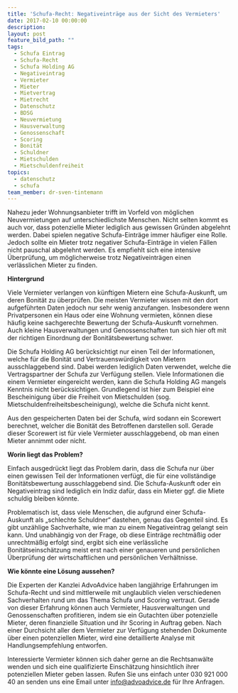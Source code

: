 ```yaml
---
title: 'Schufa-Recht: Negativeinträge aus der Sicht des Vermieters'
date: 2017-02-10 00:00:00
description:
layout: post
feature_bild_path: ""
tags:
  - Schufa Eintrag
  - Schufa-Recht
  - Schufa Holding AG
  - Negativeintrag
  - Vermieter
  - Mieter
  - Mietvertrag
  - Mietrecht
  - Datenschutz
  - BDSG
  - Neuvermietung
  - Hausverwaltung
  - Genossenschaft
  - Scoring
  - Bonität
  - Schuldner
  - Mietschulden
  - Mietschuldenfreiheit
topics:
  - datenschutz
  - schufa
team_member: dr-sven-tintemann
---
```



Nahezu jeder Wohnungsanbieter trifft im Vorfeld von möglichen Neuvermietungen auf unterschiedlichste Menschen. Nicht selten kommt es auch vor, dass potenzielle Mieter lediglich aus gewissen Gründen abgelehnt werden. Dabei spielen negative Schufa-Einträge immer häufiger eine Rolle. Jedoch sollte ein Mieter trotz negativer Schufa-Einträge in vielen Fällen nicht pauschal abgelehnt werden. Es empfiehlt sich eine intensive Überprüfung, um möglicherweise trotz Negativeinträgen einen verlässlichen Mieter zu finden.

**Hintergrund**

Viele Vermieter verlangen von künftigen Mietern eine Schufa-Auskunft, um deren Bonität zu überprüfen. Die meisten Vermieter wissen mit den dort aufgeführten Daten jedoch nur sehr wenig anzufangen. Insbesondere wenn Privatpersonen ein Haus oder eine Wohnung vermieten, können diese häufig keine sachgerechte Bewertung der Schufa-Auskunft vornehmen. Auch kleine Hausverwaltungen und Genossenschaften tun sich hier oft mit der richtigen Einordnung der Bonitätsbewertung schwer.

Die Schufa Holding AG berücksichtigt nur einen Teil der Informationen, welche für die Bonität und Vertrauenswürdigkeit von Mietern ausschlaggebend sind. Dabei werden lediglich Daten verwendet, welche die Vertragspartner der Schufa zur Verfügung stellen. Viele Informationen die einem Vermieter eingereicht werden, kann die Schufa Holding AG mangels Kenntnis nicht berücksichtigen. Grundlegend ist hier zum Beispiel eine Bescheinigung über die Freiheit von Mietschulden (sog. Mietschuldenfreiheitsbescheinigung), welche die Schufa nicht kennt.

Aus den gespeicherten Daten bei der Schufa, wird sodann ein Scorewert berechnet, welcher die Bonität des Betroffenen darstellen soll. Gerade dieser Scorewert ist für viele Vermieter ausschlaggebend, ob man einen Mieter annimmt oder nicht.

**Worin liegt das Problem?**

Einfach ausgedrückt liegt das Problem darin, dass die Schufa nur über einen gewissen Teil der Informationen verfügt, die für eine vollständige Bonitätsbewertung ausschlaggebend sind. Die Schufa-Auskunft oder ein Negativeintrag sind lediglich ein Indiz dafür, dass ein Mieter ggf. die Miete schuldig bleiben könnte.

Problematisch ist, dass viele Menschen, die aufgrund einer Schufa-Auskunft als „schlechte Schuldner“ dastehen, genau das Gegenteil sind. Es gibt unzählige Sachverhalte, wie man zu einem Negativeintrag gelangt sein kann. Und unabhängig von der Frage, ob diese Einträge rechtmäßig oder unrechtmäßig erfolgt sind, ergibt sich eine verlässliche Bonitätseinschätzung meist erst nach einer genaueren und persönlichen Überprüfung der wirtschaftlichen und persönlichen Verhältnisse.

**Wie könnte eine Lösung aussehen?**

Die Experten der Kanzlei AdvoAdvice haben langjährige Erfahrungen im Schufa-Recht und sind mittlerweile mit unglaublich vielen verschiedenen Sachverhalten rund um das Thema Schufa und Scoring vertraut. Gerade von dieser Erfahrung können auch Vermieter, Hausverwaltungen und Genossenschaften profitieren, indem sie ein Gutachten über potenzielle Mieter, deren finanzielle Situation und ihr Scoring in Auftrag geben. Nach einer Durchsicht aller dem Vermieter zur Verfügung stehenden Dokumente über einen potenziellen Mieter, wird eine detaillierte Analyse mit Handlungsempfehlung entworfen.

Interessierte Vermieter können sich daher gerne an die Rechtsanwälte wenden und sich eine qualifizierte Einschätzung hinsichtlich ihrer potenziellen Mieter geben lassen. Rufen Sie uns einfach unter 030 921 000 40 an senden uns eine Email unter info@advoadvice.de für Ihre Anfragen.